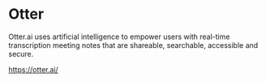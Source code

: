 # Otter
Otter.ai uses artificial intelligence to empower users with real-time transcription meeting notes that are shareable, searchable, accessible and secure.

https://otter.ai/
